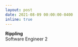 ```yaml
---
layout: post
date: 2021-08-09 00:00:00-0400
inline: true
---
```


**Rippling**
<br>
Software Engineer 2
